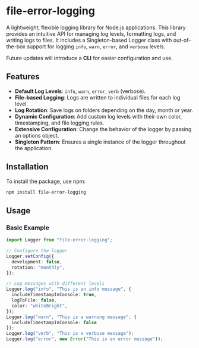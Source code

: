 # file-error-logging

A lightweight, flexible logging library for Node.js applications. This library provides an intuitive API for managing log levels, formatting logs, and writing logs to files. It includes a Singleton-based Logger class with out-of-the-box support for logging `info`, `warn`, `error`, and `verbose` levels. 

Future updates will introduce a **CLI** for easier configuration and use.

## Features

- **Default Log Levels**: `info`, `warn`, `error`, `verb` (verbose).
- **File-based Logging**: Logs are written to individual files for each log level.
- **Log Rotation**: Save logs on folders depending on the day, month or year.
- **Dynamic Configuration**: Add custom log levels with their own color, timestamping, and file logging rules.
- **Extensive Configuration**: Change the behavior of the logger by passing an options object.
- **Singleton Pattern**: Ensures a single instance of the logger throughout the application.

## Installation

To install the package, use npm:

```bash
npm install file-error-logging
```

## Usage

### Basic Example

```typescript
import Logger from "file-error-logging";

// Configure the logger
Logger.setConfig({
  development: false,
  rotation: "monthly",
});

// Log messages with different levels
Logger.log("info", "This is an info message", {
  includeTimestampInConsole: true,
  logToFile: false,
  color: "whiteBright",
});
Logger.log("warn", "This is a warning message", {
  includeTimestampInConsole: false
});
Logger.log("verb", "This is a verbose message");
Logger.log("error", new Error("This is an error message"));
```
